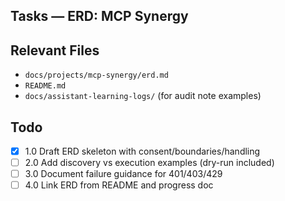 ## Tasks — ERD: MCP Synergy

## Relevant Files

- `docs/projects/mcp-synergy/erd.md`
- `README.md`
- `docs/assistant-learning-logs/` (for audit note examples)

## Todo

- [x] 1.0 Draft ERD skeleton with consent/boundaries/handling
- [ ] 2.0 Add discovery vs execution examples (dry-run included)
- [ ] 3.0 Document failure guidance for 401/403/429
- [ ] 4.0 Link ERD from README and progress doc
